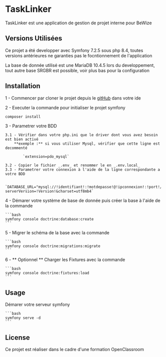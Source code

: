 TaskLinker
==========

TaskLinker est une application de gestion de projet interne pour BeWize

## Versions Utilisées

Ce projet a été developper avec Symfony 7.2.5 sous php 8.4,
toutes versions antérieures ne garanties pas le focntionnement de l'application

La base de donnée utilisé est une MariaDB 10.4.5 lors du developpement,
tout autre base SRGBR est possible, voir plus bas pour la configuration

## Installation

1 - Commencer par cloner le projet depuis le [gitHub](https://github.com/AD2210/Tasklinker) dans votre ide

2 - Executer la commande pour initialiser le projet symfony

```bash
composer install
```

3 - Parametrer votre BDD

    3.1 - Vérifier dans votre php.ini que le driver dont vous avez besoin est bien activé 
        **exemple :** si vous utiliser Mysql, vérifier que cette ligne est decommenté
        
            `extension=pdo_mysql`

    3.2 - Copier le fichier _.env_ et renommer le en _.env.local_  
    3.3 - Parametrer votre connexion à l'aide de la ligne correspondante a votre BDD

            `DATABASE_URL="mysql://!identifiant!:!motdepasse!@!ipconnexion!:!port!/!nomBDD!?serverVersion=!Version!&charset=utf8mb4`

4 - Démarer votre système de base de donnée puis créer la base à l'aide de la commande

    ```bash
    symfony console doctrine:database:create
    ```

5 - Migrer le schéma de la base avec la commande

    ```bash
    symfony console doctrine:migrations:migrate
    ```

6 - ** Optionnel ** Charger les Fixtures avec la commande

    ```bash
    symfony console doctrine:fixtures:load 
    ```

## Usage

Démarer votre serveur symfony

    ```bash
    symfony serve -d
    ```

## License

Ce projet est réaliser dans le cadre d'une formation OpenClassroom